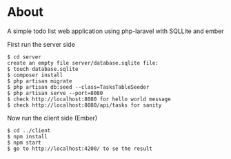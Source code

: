 # About

A simple todo list web application using php-laravel with SQLLite and ember





First run the server side

```
$ cd server
create an empty file server/database.sqlite file:
$ touch database.sqlite
$ composer install
$ php artisan migrate
$ php artisan db:seed --class=TasksTableSeeder
$ php artisan serve --port=8080
$ check http://localhost:8080 for hello world message
$ check http://localhost:8080/api/tasks for sanity
```

Now run the client side  (Ember)

```
$ cd ../client
$ npm install
$ npm start
$ go to http://localhost:4200/ to se the result
```
